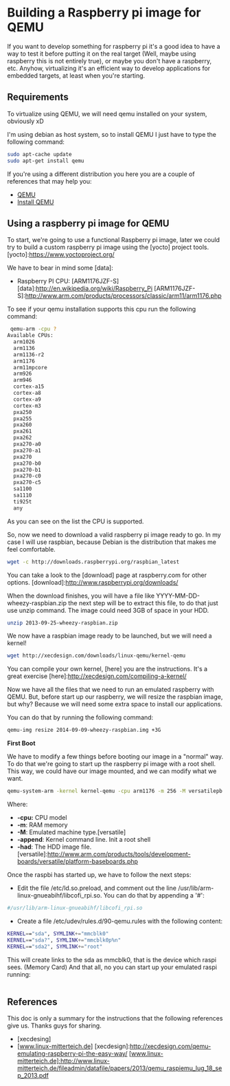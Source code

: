 # Building a Raspberry pi image for QEMU
If you want to develop something for raspberry pi it's a good idea to have a way
to test it before putting it on the real target (Well, maybe using raspberry this is not entirely true), or maybe you don't have a raspberry, etc. Anyhow, virtualizing it's an efficient way to develop applications for embedded targets, at least when you're starting. 

## Requirements
To virtualize using QEMU, we will need qemu installed on your system, obviously xD

I'm using debian as host system, so to install QEMU I just have to type the following command:
```bash
sudo apt-cache update
sudo apt-get install qemu
```
If you're using a different distribution you here you are a couple of references that may help you:
* [QEMU] 
* [Install QEMU]

[QEMU]:http://wiki.qemu.org/Manual
[Install QEMU]: http://en.wikibooks.org/wiki/QEMU/Installing_QEMU

## Using a raspberry pi image for QEMU
To start, we're going to use a functional Raspberry pi image, later we could try to build a custom raspberry pi image using the [yocto] project tools.
[yocto]:https://www.yoctoproject.org/

We have to bear in mind some [data]:
* Raspberry PI CPU:  [ARM1176JZF-S]
[data]:http://en.wikipedia.org/wiki/Raspberry_Pi 
[ARM1176JZF-S]:http://www.arm.com/products/processors/classic/arm11/arm1176.php

To see if your qemu installation supports this cpu run the following command:
```bash
 qemu-arm -cpu ?
Available CPUs:
  arm1026
  arm1136
  arm1136-r2
  arm1176
  arm11mpcore
  arm926
  arm946
  cortex-a15
  cortex-a8
  cortex-a9
  cortex-m3
  pxa250
  pxa255
  pxa260
  pxa261
  pxa262
  pxa270-a0
  pxa270-a1
  pxa270
  pxa270-b0
  pxa270-b1
  pxa270-c0
  pxa270-c5
  sa1100
  sa1110
  ti925t
  any
```

As you can see on the list the CPU is supported. 

So, now we need to download a valid raspberry pi image ready to go. In my case I will use raspbian, 
because Debian is the distribution that makes me feel comfortable.

```bash
wget -c http://downloads.raspberrypi.org/raspbian_latest
```
You can take a look to the [download] page at raspberry.com for other options. 
[download]:http://www.raspberrypi.org/downloads/


When the download finishes, you will have a file like YYYY-MM-DD-wheezy-raspbian.zip
the next step will be to extract this file, to do that just use unzip command.
The image could need 3GB of space in your HDD. 
```bash
unzip 2013-09-25-wheezy-raspbian.zip
```

We now have a raspbian image ready to be launched, but we will need a kernel! 
```bash
wget http://xecdesign.com/downloads/linux-qemu/kernel-qemu
```
You can compile your own kernel, [here] you are the instructions. It's a great exercise
[here]:http://xecdesign.com/compiling-a-kernel/

Now we have all the files that we need to run an emulated raspberry with QEMU.
But, before start up our raspberry, we will resize the raspbian image, but why? Because we will need 
some extra space to install our applications.

You can do that by running the following command:
```bash
qemu-img resize 2014-09-09-wheezy-raspbian.img +3G
```

**First Boot**

We have to modify a few things before booting our image in a "normal" way. To do that we're going 
to start up the raspberry pi image with a root shell. This way, we could have our image mounted,
and we can modify what we want.

```bash
qemu-system-arm -kernel kernel-qemu -cpu arm1176 -m 256 -M versatilepb -append "root=/dev/sda2 panic=1 init=/bin/sh rw" -hda ./2014-09-09-wheezy-raspbian.img
```

Where:
* **-cpu:** CPU model
* **-m**: RAM memory
* **-M**: Emulated machine type.[versatile]
* **-append**: Kernel command line. Init a root shell
* **-had**: The HDD image file. 
[versatile]:http://www.arm.com/products/tools/development-boards/versatile/platform-baseboards.php

Once the raspbi has started up, we have to follow the next steps:
* Edit the file /etc/ld.so.preload, and comment out the line /usr/lib/arm-linux-gnueabihf/libcofi_rpi.so. You can do that by appending a '#':
```sh
#/usr/lib/arm-linux-gnueabihf/libcofi_rpi.so
```

* Create a file  /etc/udev/rules.d/90-qemu.rules with the following content:
```bash
KERNEL=="sda", SYMLINK+="mmcblk0"
KERNEL=="sda?", SYMLINK+="mmcblk0p%n"
KERNEL=="sda2", SYMLINK+="root"
```
This will create links to the sda as mmcblk0, that is the device which raspi sees. (Memory Card)
And that all, no you can start up your emulated raspi running:
```sh
```

## References
This doc is only a summary for the instructions that the following references give us. Thanks guys for sharing.
* [xecdesing]
* [www.linux-mitterteich.de]
[xecdesign]:http://xecdesign.com/qemu-emulating-raspberry-pi-the-easy-way/
[www.linux-mitterteich.de]:http://www.linux-mitterteich.de/fileadmin/datafile/papers/2013/qemu_raspiemu_lug_18_sep_2013.pdf
